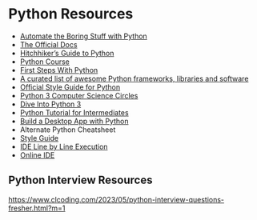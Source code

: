 # Python Resources

<ul>
<li><a href="https://automatetheboringstuff.com">Automate the Boring Stuff with Python</a></li>
<li><a href="https://docs.python.org/3/">The Official Docs</a></li>
<li><a href="https://docs.python-guide.org/">Hitchhiker’s Guide to Python</a></li>
<li><a href="https://www.python-course.eu">Python Course</a></li>
<li><a href="https://realpython.com/learn/python-first-steps/">First Steps With Python</a></li>
<li><a href="https://github.com/vinta/awesome-python">A curated list of awesome Python frameworks, libraries and software</a></li>
<li><a href="https://peps.python.org/pep-0008/">Official Style Guide for Python</a></li>
<li><a href="https://cscircles.cemc.uwaterloo.ca/">Python 3 Computer Science Circles</a></li>
<li><a href="https://www.diveintopython3.net/">Dive Into Python 3</a></li>
<li><a href="https://pythonbasics.org/">Python Tutorial for Intermediates</a></li>
<li><a href="https://pythonpyqt.com/">Build a Desktop App with Python</a></li>
<li><a href="https://quickref.me/python"></a>Alternate Python Cheatsheet</li>
<li><a href="https://pep8.org/">Style Guide</a></li>
<li><a href="http://pythontutor.com/visualize.html#mode=edit">IDE Line by Line Execution</a></li>
<li><a href="https://www.online-python.com">Online IDE</a></li>
</ul>

## Python Interview Resources

<https://www.clcoding.com/2023/05/python-interview-questions-fresher.html?m=1>
